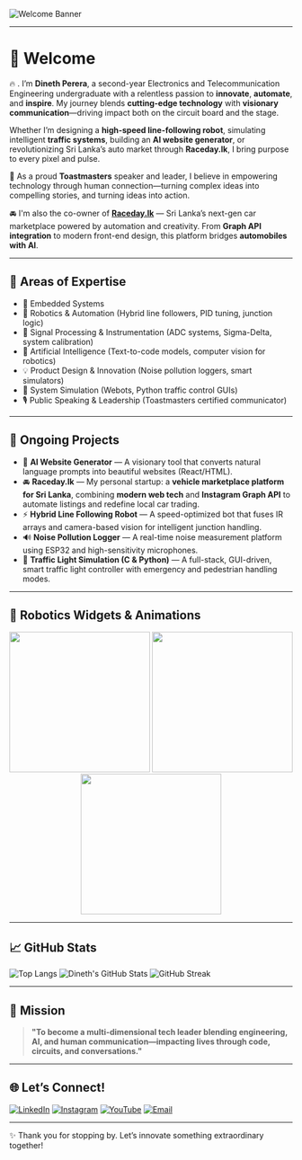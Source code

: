 ![Welcome Banner](https://readme-typing-svg.demolab.com?font=Fira+Code\&weight=700\&size=24\&pause=1000\&center=true\&vCenter=true\&width=800\&lines=Hi%2C+I'm+Dineth+Perera!;Electronics+Engineer+%7C+Robotics+Innovator+%7C+Toastmaster+%7C+Tech+Entrepreneur)

---

# 👋 Welcome 

🔥 .
I’m **Dineth Perera**, a second-year Electronics and Telecommunication Engineering undergraduate with a relentless passion to **innovate**, **automate**, and **inspire**. My journey blends **cutting-edge technology** with **visionary communication**—driving impact both on the circuit board and the stage.

Whether I’m designing a **high-speed line-following robot**, simulating intelligent **traffic systems**, building an **AI website generator**, or revolutionizing Sri Lanka’s auto market through **Raceday.lk**, I bring purpose to every pixel and pulse.

🎤 As a proud **Toastmasters** speaker and leader, I believe in empowering technology through human connection—turning complex ideas into compelling stories, and turning ideas into action.

🚘 I'm also the co-owner of **[Raceday.lk](https://instagram.com/racedaylk)** — Sri Lanka’s next-gen car marketplace powered by automation and creativity. From **Graph API integration** to modern front-end design, this platform bridges **automobiles with AI**.

---

## 🧠 Areas of Expertise

* 🤖 Embedded Systems 
* 🧭 Robotics & Automation (Hybrid line followers, PID tuning, junction logic)
* 📡 Signal Processing & Instrumentation (ADC systems, Sigma-Delta, system calibration)
* 🧠 Artificial Intelligence (Text-to-code models, computer vision for robotics)
* 💡 Product Design & Innovation (Noise pollution loggers, smart simulators)
* 🧩 System Simulation (Webots, Python traffic control GUIs)
* 🎙️ Public Speaking & Leadership (Toastmasters certified communicator)

---

## 🚀 Ongoing Projects

* 🧠 **AI Website Generator** — A visionary tool that converts natural language prompts into beautiful websites (React/HTML).
* 🚘 **Raceday.lk** — My personal startup: a **vehicle marketplace platform for Sri Lanka**, combining **modern web tech** and **Instagram Graph API** to automate listings and redefine local car trading.
* ⚡ **Hybrid Line Following Robot** — A speed-optimized bot that fuses IR arrays and camera-based vision for intelligent junction handling.
* 🔊 **Noise Pollution Logger** — A real-time noise measurement platform using ESP32 and high-sensitivity microphones.
* 🚦 **Traffic Light Simulation (C & Python)** — A full-stack, GUI-driven, smart traffic light controller with emergency and pedestrian handling modes.

---

## 🧩 Robotics Widgets & Animations

<p align="center">
  <img src="https://media.giphy.com/media/hU0h2BtBbs8Qqs6rda/giphy.gif" width="250"/>
  <img src="https://media.giphy.com/media/QssGEmpkyEOhBCb7e1/giphy.gif" width="250"/>
  <img src="https://media.giphy.com/media/fAnEC88LccN7a/giphy.gif" width="250"/>
</p>

---

## 📈 GitHub Stats

![Top Langs](https://github-readme-stats.vercel.app/api/top-langs/?username=dineth14\&layout=compact\&theme=radical)
![Dineth's GitHub Stats](https://github-readme-stats.vercel.app/api?username=dineth14\&show_icons=true\&theme=tokyonight)
![GitHub Streak](https://streak-stats.demolab.com?user=dineth14\&theme=gruvbox\&hide_border=true\&mode=weekly)

---

## 🎯 Mission

> **"To become a multi-dimensional tech leader blending engineering, AI, and human communication—impacting lives through code, circuits, and conversations."**

---

## 🌐 Let’s Connect!

[![LinkedIn](https://img.shields.io/badge/LinkedIn-blue?logo=linkedin\&logoColor=white)](https://www.linkedin.com/in/dineth14)
[![Instagram](https://img.shields.io/badge/Instagram-red?logo=instagram\&logoColor=white)](https://instagram.com/racedaylk)
[![YouTube](https://img.shields.io/badge/YouTube-black?logo=youtube\&logoColor=red)](https://youtube.com/@racedaylk)
[![Email](https://img.shields.io/badge/Email-darkgreen?logo=gmail\&logoColor=white)](mailto:youremail@gmail.com)

---

✨ Thank you for stopping by. Let’s innovate something extraordinary together!
